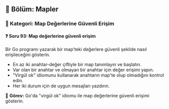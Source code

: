 ## 📘 Bölüm: Mapler  
### 🔹 Kategori: Map Değerlerine Güvenli Erişim  
#### ❓ Soru 93: Map değerlerine güvenli erişim

Bir Go programı yazarak bir map'teki değerlere güvenli şekilde nasıl erişileceğini gösterin.

- En az iki anahtar-değer çiftiyle bir map tanımlayın ve başlatın.
- Var olan bir anahtar ve olmayan bir anahtar için değer erişimi yapın.
- "Virgül ok" idiomunu kullanarak anahtarın map'te olup olmadığını kontrol edin.
- Her iki durum için de uygun mesajları yazdırın.

🔧 **Görev:** Go'da "virgül ok" idiomu ile map değerlerine güvenli erişimi gösterin.
